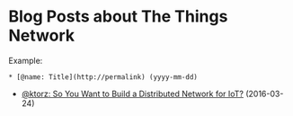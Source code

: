 # Blog Posts about The Things Network

Example:

```
* [@name: Title](http://permalink) (yyyy-mm-dd)
```

* [@ktorz: So You Want to Build a Distributed Network for IoT?](https://ktorz.github.io/2016/03/24/so_you_want_to_build_a_distributed_network_for_iot.html) (2016-03-24)
